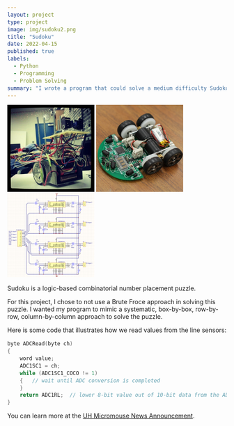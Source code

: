 ```yaml
---
layout: project
type: project
image: img/sudoku2.png
title: "Sudoku"
date: 2022-04-15
published: true
labels:
  - Python
  - Programming
  - Problem Solving
summary: "I wrote a program that could solve a medium difficulty Sudoku puzzle without using Brute Froce."
---
```


<div class="text-center p-4">
  <img width="200px" src="../img/micromouse/micromouse-robot.png" class="img-thumbnail" >
  <img width="200px" src="../img/micromouse/micromouse-robot-2.jpg" class="img-thumbnail" >
  <img width="200px" src="../img/micromouse/micromouse-circuit.png" class="img-thumbnail" >
</div>

Sudoku is a logic-based combinatorial number placement puzzle.

For this project, I chose to not use a Brute Froce approach in solving this puzzle. I wanted my program to mimic a systematic, box-by-box, row-by-row, column-by-column approach to solve the puzzle.

Here is some code that illustrates how we read values from the line sensors:

```cpp
byte ADCRead(byte ch)
{
    word value;
    ADC1SC1 = ch;
    while (ADC1SC1_COCO != 1)
    {   // wait until ADC conversion is completed   
    }
    return ADC1RL;  // lower 8-bit value out of 10-bit data from the ADC
}
```

You can learn more at the [UH Micromouse News Announcement](https://manoa.hawaii.edu/news/article.php?aId=2857).
